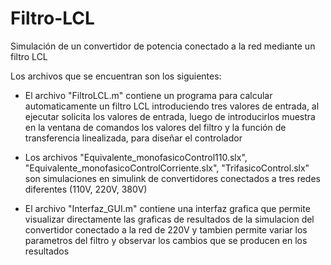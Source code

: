 # Filtro-LCL
Simulación de un convertidor de potencia conectado a la red mediante un filtro LCL

Los archivos que se encuentran son los siguientes:

- El archivo "FiltroLCL.m" contiene un programa para calcular automaticamente un filtro LCL introduciendo tres valores de entrada, al ejecutar solicita los valores de entrada,
  luego de introducirlos muestra en la ventana de comandos los valores del filtro y la función de transferencia linealizada, para diseñar el controlador
  
- Los archivos "Equivalente_monofasicoControl110.slx", "Equivalente_monofasicoControlCorriente.slx", "TrifasicoControl.slx" son simulaciones en simulink de convertidores 
  conectados a tres redes diferentes (110V, 220V, 380V)
  
- El archivo "Interfaz_GUI.m" contiene una interfaz grafica que permite visualizar directamente las graficas de resultados de la simulacion del convertidor conectado a la red 
  de 220V y tambien permite variar los parametros del filtro y observar los cambios que se producen en los resultados
